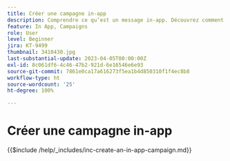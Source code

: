 ```yaml
---
title: Créer une campagne in-app
description: Comprendre ce qu’est un message in-app. Découvrez comment créer, configurer et publier des messages in-app dans les campagnes.
feature: In App, Campaigns
role: User
level: Beginner
jira: KT-9499
thumbnail: 3410430.jpg
last-substantial-update: 2023-04-05T00:00:00Z
exl-id: 8c061df6-4c46-47b2-921d-6e16546e6e93
source-git-commit: 7861e0ca17a616273f5ea1b4d850310f1f4ec8b8
workflow-type: ht
source-wordcount: '25'
ht-degree: 100%

---
```


# Créer une campagne in-app

{{$include /help/_includes/inc-create-an-in-app-campaign.md}}